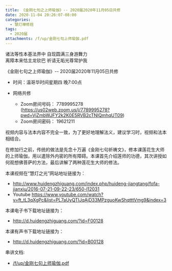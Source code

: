 ```yaml
---
title: 《⾦刚七句之上师瑜伽》-- 2020届2020年11月05日共修
date: 2020-11-04 20:26:07-08:00
categories:
  - 慧灯禅修班
tags:
  - 2020届
attachments: /f/up/金刚七句上师瑜伽.pdf
---
```

诸法等性本基法界中 自现圆满三身游舞力  
离障本来怙主龙钦巴 祈请无垢光尊常护我  

《⾦刚七句之上师瑜伽》-- 2020届2020年11月05日共修

* 时间：温哥华时间星期四 晚7:00点

* 网络共修
  * Zoom房间号码： 7789995278 (<https://us02web.zoom.us/j/7789995278?pwd=VjZmbWJFY2k2K0E5RVB2cTNIQmhqUT09>)
  * Zoom房间密码： 19621211

视频内容与法本内容不完全⼀致，为了更好地理解法义，建议学习时，视频和法本相结合。

在修加⾏之前，传统的做法是先念⼗万遍《⾦刚七句祈祷⽂》，修本课莲花⽣⼤师的上师瑜伽，⽤以遣除外内密的所有障碍。本课⾸先介绍莲师的功德，其次讲授如何观想佛菩萨的⽅法，最后讲解了两种莲花⽣⼤师的修法。

本课视频在“慧灯之光”⽹站地址链接为：
- <http://www.huidengzhiguang.com/index.php/huideng-jiangtang/fofa-jianxiu/2016-07-21-09-22-23/650-l12031>
- Youtube <https://www.youtube.com/watch?v=ft_tL3qXgPc&list=PL7aUyQTIJqAjD33MPzguoKwShqtttVmg9&index=3>

本课电⼦书下载地址链接为：
- <http://d.huidengzhiguang.com/?id=F00128>

本课有声书下载地址链接为：
- <http://d.huidengzhiguang.com/?id=B00128>

串讲文档:
* [/f/up/金刚七句上师瑜伽.pdf](https://hdvblob.blob.core.windows.net/hdv/f/up/金刚七句上师瑜伽.pdf)
